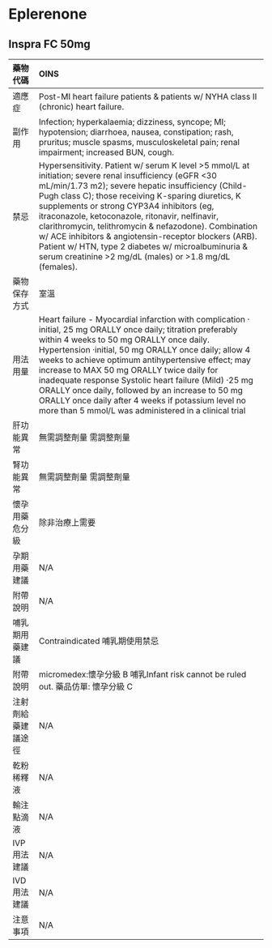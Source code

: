 # Eplerenone

## Inspra FC 50mg

| 藥物代碼 | OINS |
| :--- | :--- |
| 適應症 | Post-MI heart failure patients & patients w/ NYHA class II \(chronic\) heart failure. |
| 副作用 | Infection; hyperkalaemia; dizziness, syncope; MI; hypotension; diarrhoea, nausea, constipation; rash, pruritus; muscle spasms, musculoskeletal pain; renal impairment; increased BUN, cough. |
| 禁忌 | Hypersensitivity. Patient w/ serum K level &gt;5 mmol/L at initiation; severe renal insufficiency \(eGFR &lt;30 mL/min/1.73 m2\); severe hepatic insufficiency \(Child-Pugh class C\); those receiving K-sparing diuretics, K supplements or strong CYP3A4 inhibitors \(eg, itraconazole, ketoconazole, ritonavir, nelfinavir, clarithromycin, telithromycin & nefazodone\). Combination w/ ACE inhibitors & angiotensin-receptor blockers \(ARB\). Patient w/ HTN, type 2 diabetes w/ microalbuminuria & serum creatinine &gt;2 mg/dL \(males\) or &gt;1.8 mg/dL \(females\). |
| 藥物保存方式 | 室溫 |
| 用法用量 | Heart failure - Myocardial infarction with complication ‧initial, 25 mg ORALLY once daily; titration preferably within 4 weeks to 50 mg ORALLY once daily. Hypertension ‧initial, 50 mg ORALLY once daily; allow 4 weeks to achieve optimum antihypertensive effect; may increase to MAX 50 mg ORALLY twice daily for inadequate response Systolic heart failure \(Mild\) ‧25 mg ORALLY once daily, followed by an increase to 50 mg ORALLY once daily after 4 weeks if potassium level no more than 5 mmol/L was administered in a clinical trial |
| 肝功能異常 | 無需調整劑量  需調整劑量 |
| 腎功能異常 | 無需調整劑量  需調整劑量 |
| 懷孕用藥危分級 | 除非治療上需要 |
| 孕期用藥建議 | N/A |
| 附帶說明 | N/A |
| 哺乳期用藥建議 | Contraindicated 哺乳期使用禁忌 |
| 附帶說明 | micromedex:懷孕分級 B 哺乳Infant risk cannot be ruled out. 藥品仿單: 懷孕分級 C |
| 注射劑給藥建議途徑 | N/A |
| 乾粉稀釋液 | N/A |
| 輸注點滴液 | N/A |
| IVP 用法建議 | N/A |
| IVD 用法建議 | N/A |
| 注意事項 | N/A |

